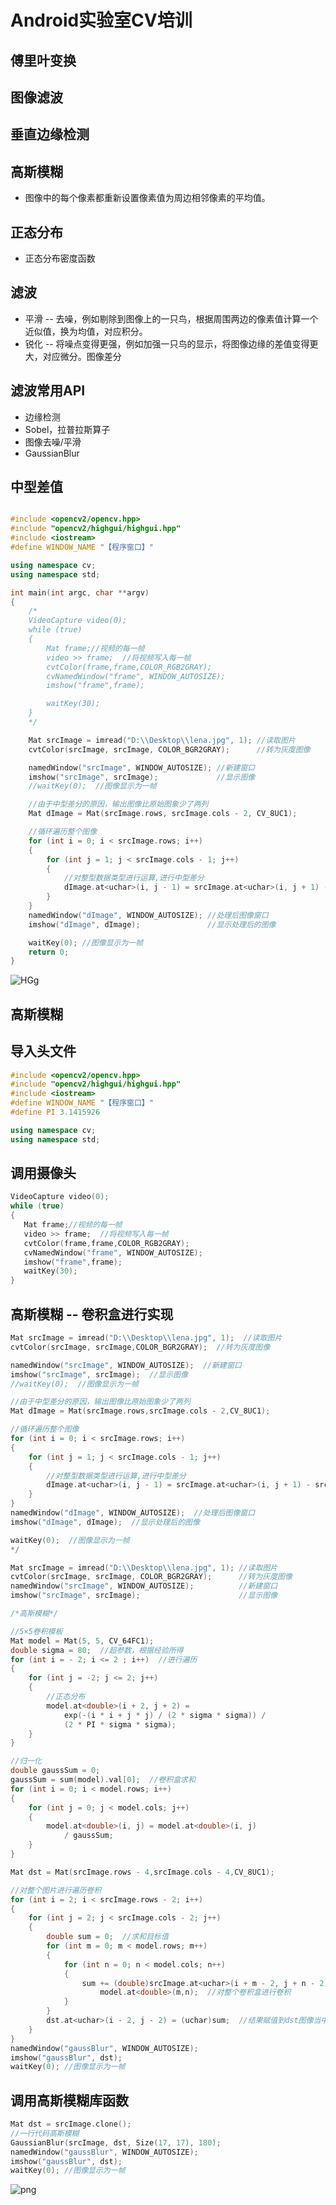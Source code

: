 # Android实验室CV培训

## 傅里叶变换

## 图像滤波

## 垂直边缘检测

## 高斯模糊

+ 图像中的每个像素都重新设置像素值为周边相邻像素的平均值。

## 正态分布

+ 正态分布密度函数

## 滤波

+ 平滑 -- 去噪，例如剔除到图像上的一只鸟，根据周围两边的像素值计算一个近似值，换为均值，对应积分。
+ 锐化 -- 将噪点变得更强，例如加强一只鸟的显示，将图像边缘的差值变得更大，对应微分。图像差分

## 滤波常用API

+ 边缘检测
+ Sobel，拉普拉斯算子
+ 图像去噪/平滑
+ GaussianBlur

## 中型差值

```c++

#include <opencv2/opencv.hpp>
#include "opencv2/highgui/highgui.hpp"
#include <iostream>
#define WINDOW_NAME "【程序窗口】"

using namespace cv;
using namespace std;

int main(int argc, char **argv)
{
    /*
    VideoCapture video(0);
    while (true)
    {
        Mat frame;//视频的每一帧
        video >> frame;  //将视频写入每一帧
        cvtColor(frame,frame,COLOR_RGB2GRAY);
        cvNamedWindow("frame", WINDOW_AUTOSIZE);
        imshow("frame",frame);

        waitKey(30);
    }
    */

    Mat srcImage = imread("D:\\Desktop\\lena.jpg", 1); //读取图片
    cvtColor(srcImage, srcImage, COLOR_BGR2GRAY);      //转为灰度图像

    namedWindow("srcImage", WINDOW_AUTOSIZE); //新建窗口
    imshow("srcImage", srcImage);             //显示图像
    //waitKey(0);  //图像显示为一帧

    //由于中型差分的原因，输出图像比原始图象少了两列
    Mat dImage = Mat(srcImage.rows, srcImage.cols - 2, CV_8UC1);

    //循环遍历整个图像
    for (int i = 0; i < srcImage.rows; i++)
    {
        for (int j = 1; j < srcImage.cols - 1; j++)
        {
            //对整型数据类型进行运算,进行中型差分
            dImage.at<uchar>(i, j - 1) = srcImage.at<uchar>(i, j + 1) - srcImage.at<uchar>(i, j - 1);
        }
    }
    namedWindow("dImage", WINDOW_AUTOSIZE); //处理后图像窗口
    imshow("dImage", dImage);               //显示处理后的图像

    waitKey(0); //图像显示为一帧
    return 0;
}

```

![HGg](https://upload-images.jianshu.io/upload_images/9140378-60d3f3e6fe60aed6.png?imageMogr2/auto-orient/strip%7CimageView2/2/w/640)

## 高斯模糊

## 导入头文件

```c++
#include <opencv2/opencv.hpp>
#include "opencv2/highgui/highgui.hpp"
#include <iostream>
#define WINDOW_NAME "【程序窗口】"
#define PI 3.1415926

using namespace cv;
using namespace std;

```

## 调用摄像头

```c++
VideoCapture video(0);
while (true)
{
   Mat frame;//视频的每一帧
   video >> frame;  //将视频写入每一帧
   cvtColor(frame,frame,COLOR_RGB2GRAY);
   cvNamedWindow("frame", WINDOW_AUTOSIZE);
   imshow("frame",frame);
   waitKey(30);
}
```

## 高斯模糊 -- 卷积盒进行实现

```c++
Mat srcImage = imread("D:\\Desktop\\lena.jpg", 1);  //读取图片
cvtColor(srcImage, srcImage,COLOR_BGR2GRAY);  //转为灰度图像

namedWindow("srcImage", WINDOW_AUTOSIZE);  //新建窗口
imshow("srcImage", srcImage);  //显示图像
//waitKey(0);  //图像显示为一帧

//由于中型差分的原因，输出图像比原始图象少了两列
Mat dImage = Mat(srcImage.rows,srcImage.cols - 2,CV_8UC1);

//循环遍历整个图像
for (int i = 0; i < srcImage.rows; i++)
{
	for (int j = 1; j < srcImage.cols - 1; j++)
	{
		//对整型数据类型进行运算,进行中型差分
		dImage.at<uchar>(i, j - 1) = srcImage.at<uchar>(i, j + 1) - srcImage.at<uchar>(i, j - 1);
	}
}
namedWindow("dImage", WINDOW_AUTOSIZE);  //处理后图像窗口
imshow("dImage", dImage);  //显示处理后的图像

waitKey(0);  //图像显示为一帧
*/

Mat srcImage = imread("D:\\Desktop\\lena.jpg", 1); //读取图片
cvtColor(srcImage, srcImage, COLOR_BGR2GRAY);      //转为灰度图像
namedWindow("srcImage", WINDOW_AUTOSIZE);          //新建窗口
imshow("srcImage", srcImage);                      //显示图像

/*高斯模糊*/

//5×5卷积模板
Mat model = Mat(5, 5, CV_64FC1);
double sigma = 80;  //超参数，根据经验所得
for (int i = - 2; i <= 2 ; i++)  //进行遍历
{
	for (int j = -2; j <= 2; j++)
	{
		//正态分布
		model.at<double>(i + 2, j + 2) =
			exp(-(i * i + j * j) / (2 * sigma * sigma)) /
			(2 * PI * sigma * sigma);
	}
}

//归一化
double gaussSum = 0;
gaussSum = sum(model).val[0];  //卷积盒求和
for (int i = 0; i < model.rows; i++)
{
	for (int j = 0; j < model.cols; j++)
	{
		model.at<double>(i, j) = model.at<double>(i, j) 
			/ gaussSum;
	}
}

Mat dst = Mat(srcImage.rows - 4,srcImage.cols - 4,CV_8UC1);

//对整个图片进行遍历卷积
for (int i = 2; i < srcImage.rows - 2; i++)
{
	for (int j = 2; j < srcImage.cols - 2; j++)
	{
		double sum = 0;  //求和目标值
		for (int m = 0; m < model.rows; m++)
		{
			for (int n = 0; n < model.cols; n++)
			{
				sum += (double)srcImage.at<uchar>(i + m - 2, j + n - 2) * 
					model.at<double>(m,n);  //对整个卷积盒进行卷积
			}
		}
		dst.at<uchar>(i - 2, j - 2) = (uchar)sum;  //结果赋值到dst图像当中
	}
}
namedWindow("gaussBlur", WINDOW_AUTOSIZE);
imshow("gaussBlur", dst);
waitKey(0); //图像显示为一帧
```

## 调用高斯模糊库函数

```c++
Mat dst = srcImage.clone();
//一行代码高斯模糊
GaussianBlur(srcImage, dst, Size(17, 17), 180);
namedWindow("gaussBlur", WINDOW_AUTOSIZE);
imshow("gaussBlur", dst);
waitKey(0); //图像显示为一帧
```

![png](https://upload-images.jianshu.io/upload_images/9140378-cc006a16fd6bf8c5.png?imageMogr2/auto-orient/strip%7CimageView2/2/w/640)



